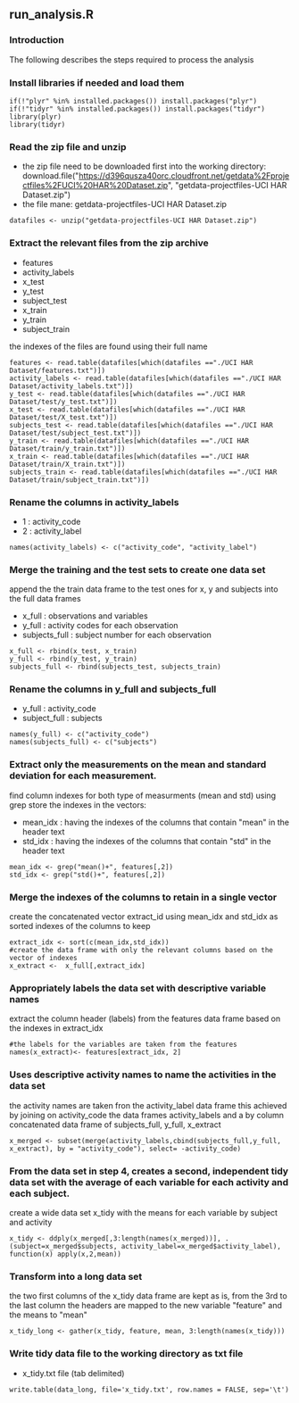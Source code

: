 ## run_analysis.R

### Introduction

The following describes the steps required to process the analysis

### Install libraries if needed and load them
```{r}
if(!"plyr" %in% installed.packages()) install.packages("plyr")
if(!"tidyr" %in% installed.packages()) install.packages("tidyr")
library(plyr)
library(tidyr)
```

### Read the zip file and unzip

* the zip file need to be downloaded first into the working directory:
download.file("https://d396qusza40orc.cloudfront.net/getdata%2Fprojectfiles%2FUCI%20HAR%20Dataset.zip", "getdata-projectfiles-UCI HAR Dataset.zip")
* the file mane: getdata-projectfiles-UCI HAR Dataset.zip

```{r}
datafiles <- unzip("getdata-projectfiles-UCI HAR Dataset.zip")
```

### Extract the relevant files from the zip archive
 
* features
* activity_labels
* x_test
* y_test
* subject_test
* x_train
* y_train
* subject_train

the indexes of the files are found using their full name

```{r}
features <- read.table(datafiles[which(datafiles =="./UCI HAR Dataset/features.txt")])
activity_labels <- read.table(datafiles[which(datafiles =="./UCI HAR Dataset/activity_labels.txt")])
y_test <- read.table(datafiles[which(datafiles =="./UCI HAR Dataset/test/y_test.txt")])
x_test <- read.table(datafiles[which(datafiles =="./UCI HAR Dataset/test/X_test.txt")])
subjects_test <- read.table(datafiles[which(datafiles =="./UCI HAR Dataset/test/subject_test.txt")])
y_train <- read.table(datafiles[which(datafiles =="./UCI HAR Dataset/train/y_train.txt")])
x_train <- read.table(datafiles[which(datafiles =="./UCI HAR Dataset/train/X_train.txt")])
subjects_train <- read.table(datafiles[which(datafiles =="./UCI HAR Dataset/train/subject_train.txt")])
```
### Rename the columns in activity_labels

* 1 : activity_code
* 2 : activity_label

```{r}
names(activity_labels) <- c("activity_code", "activity_label")
```
### Merge the training and the test sets to create one data set

append the the train data frame to the test ones for x, y and subjects into the full data frames

* x_full : observations and variables
* y_full : activity codes for each observation
* subjects_full : subject number for each observation

```{r}
x_full <- rbind(x_test, x_train)
y_full <- rbind(y_test, y_train)
subjects_full <- rbind(subjects_test, subjects_train)
```
### Rename the columns in y_full and subjects_full

* y_full : activity_code
* subject_full : subjects

```{r}
names(y_full) <- c("activity_code")
names(subjects_full) <- c("subjects")
```
### Extract only the measurements on the mean and standard deviation for each measurement. 

find column indexes for both type of measurments (mean and std) using grep
store the indexes in the vectors:

* mean_idx : having the indexes of the columns that contain "mean" in the header text
* std_idx : having the indexes of the columns that contain "std" in the header text

```{r}
mean_idx <- grep("mean()+", features[,2])
std_idx <- grep("std()+", features[,2])
```

### Merge the indexes of the columns to retain in a single vector

create the concatenated vector extract_id using mean_idx and std_idx as sorted indexes of the columns to keep

```{r}
extract_idx <- sort(c(mean_idx,std_idx))
#create the data frame with only the relevant columns based on the vector of indexes
x_extract <-  x_full[,extract_idx]
```

### Appropriately labels the data set with descriptive variable names

extract the column header (labels) from the features data frame based on the indexes in extract_idx 

```{r}
#the labels for the variables are taken from the features
names(x_extract)<- features[extract_idx, 2]
```

### Uses descriptive activity names to name the activities in the data set

the activity names are taken fron the activity_label data frame
this achieved by joining on activity_code the data frames activity_labels and a by column concatenated data frame of subjects_full, y_full, x_extract

```{r}
x_merged <- subset(merge(activity_labels,cbind(subjects_full,y_full, x_extract), by = "activity_code"), select= -activity_code)
```

### From the data set in step 4, creates a second, independent tidy data set with the average of each variable for each activity and each subject.

create a wide data set x_tidy with the means for each variable by subject and activity
```{r}
x_tidy <- ddply(x_merged[,3:length(names(x_merged))], .(subject=x_merged$subjects, activity_label=x_merged$activity_label), function(x) apply(x,2,mean))
```
### Transform into a long data set

the two first columns of the x_tidy data frame are kept as is, from the 3rd to the last column the headers are mapped to the new variable "feature" and the means to "mean"

```{r}
x_tidy_long <- gather(x_tidy, feature, mean, 3:length(names(x_tidy)))
```

### Write tidy data file to the working directory as txt file

* x_tidy.txt file (tab delimited) 

```{r}
write.table(data_long, file='x_tidy.txt', row.names = FALSE, sep='\t')
```
